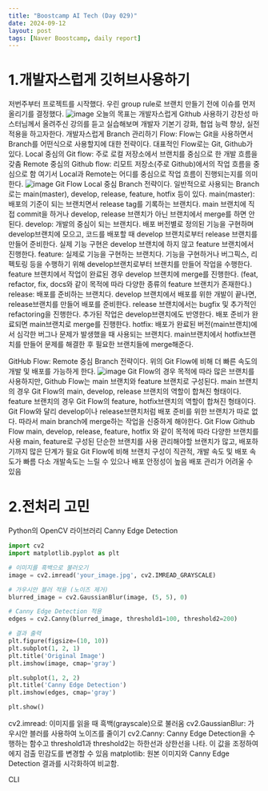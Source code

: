 ```yaml
---
title: "Boostcamp AI Tech (Day 029)"
date: 2024-09-12
layout: post
tags: [Naver Boostcamp, daily report]
---
```

# 1.개발자스럽게 깃허브사용하기
저번주부터 프로젝트를 시작했다.
우린 group rule로 브랜치 만들기 전에 이슈를 먼저 올리기를 결정했다.
![image](https://github.com/user-attachments/assets/6626afc1-8bf2-4923-ab31-e1a83446cb02)
오늘의 목표는 개발자스럽게 Github 사용하기
강찬성 마스터님께서 올려주신 강의를 듣고 실습해보며 개발자 기본기 강화, 협업 능력 향상, 실전 적용을 하고자한다.
개발자스럽게 Branch 관리하기
Flow: Flow는 Git을 사용하면서 Branch를 어떤식으로 사용할지에 대한 전략이다.
대표적인 Flow로는 Git, Github가 있다.
Local 중심의 Git flow: 주로 로컬 저장소에서 브랜치를 중심으로 한 개발 흐름을 갖춤
Remote 중심의 Github flow: 리모트 저장소(주로 Github)에서의 작업 흐름을 중심으로 함
여기서 Local과 Remote는 어디를 중심으로 작업 흐름이 진행되는지를 의미한다.
![image](https://github.com/user-attachments/assets/192ef4cf-1a7a-4f5d-8d70-148eb84fcf13)
Git Flow
Local 중심 Branch 전략이다. 일반적으로 사용되는 Branch로는 main(master), develop, release, feature, hotfix 등이 있다.
main(master): 배포의 기준이 되는 브랜치면서 release tag를 기록하는 브랜치다. main 브랜치에 직접 commit을 하거나 develop, release 브랜치가 아닌 브랜치에서 merge를 하면 안된다.
develop: 개발의 중심이 되는 브랜치다. 배포 버전별로 정의된 기능을 구현하며 develop브랜치에 모으고, 코드를 배포할 때 develop 브랜치로부터 release 브랜치를 만들어 준비한다. 실제 기능 구현은 develop 브랜치에 하지 않고 feature 브랜치에서 진행한다.
feature: 실제로 기능을 구현하는 브랜치다. 기능을 구현하거나 버그픽스, 리펙토링 등을 수행하기 위해 develop브랜치로부터 브랜치를 만들어 작업을 수행한다. feature 브랜치에서 작업이 완료된 경우 develop 브랜치에 merge를 진행한다. (feat, refactor, fix, docs와 같이 목적에 따라 다양한 종류의 feature 브랜치가 존재한다.)
release: 배포를 준비하는 브랜치다. develop 브랜치에서 배포를 위한 개발이 끝나면, release브랜치를 만들어 배포를 준비한다. release 브랜치에서는 bugfix 및 추가적인 refactoring을 진행한다. 추가된 작업은 develop브랜치에도 반영한다.
배포 준비가 완료되면 main브랜치로 merge를 진행한다.
hotfix: 배포가 완료된 버전(main브랜치)에서 심각한 버그나 문제가 발생했을 때 사용되는 브랜치다. main브랜치에서 hotfix브랜치를 만들어 문제를 해결한 후 필요한 브랜치들에 merge해준다.

GitHub Flow: Remote 중심 Branch 전략이다.
위의 Git Flow에 비해 더 빠른 속도의 개발 및 배포를 가능하게 한다.
![image](https://github.com/user-attachments/assets/0e47fd51-7ea7-4a8b-8121-2a4fb6285f1b)
Git Flow의 경우 목적에 따라 많은 브랜치를 사용하지만, Github Flow는 main 브랜치와 feature 브랜치로 구성된다.
main 브랜치의 경우 Git Flow의 main, develop, release 브랜치의 역할이 합쳐진 형태이다.
feature 브랜치의 경우 Git Flow의 feature, hotfix브랜치의 역할이 합쳐진 형태이다.
Git Flow와 달리 develop이나 release브랜치처럼 배포 준비를 위한 브랜치가 따로 없다.
따라서 main branch에 merge하는 작업을 신중하게 해야한다.
Git Flow
Github Flow
main, develop, release, feature, hotfix 와 같이
목적에 따라 다양한 브랜치를 사용
main, feature로 구성된 단순한 브랜치를 사용
관리해야할 브랜치가 많고,
배포하기까지 많은 단계가 필요
Git Flow에 비해 브랜치 구성이 직관적,
개발 속도 및 배포 속도가 빠름
다소 개발속도는 느릴 수 있으나 배포 안정성이 높음
배포 관리가 어려울 수 있음
# 2.전처리 고민
Python의 OpenCV 라이브러리 Canny Edge Detection
```python
import cv2
import matplotlib.pyplot as plt

# 이미지를 흑백으로 불러오기
image = cv2.imread('your_image.jpg', cv2.IMREAD_GRAYSCALE)

# 가우시안 블러 적용 (노이즈 제거)
blurred_image = cv2.GaussianBlur(image, (5, 5), 0)

# Canny Edge Detection 적용
edges = cv2.Canny(blurred_image, threshold1=100, threshold2=200)

# 결과 출력
plt.figure(figsize=(10, 10))
plt.subplot(1, 2, 1)
plt.title('Original Image')
plt.imshow(image, cmap='gray')

plt.subplot(1, 2, 2)
plt.title('Canny Edge Detection')
plt.imshow(edges, cmap='gray')

plt.show()
```
cv2.imread: 이미지를 읽을 때 흑백(grayscale)으로 불러옴
cv2.GaussianBlur: 가우시안 블러를 사용하여 노이즈를 줄이기
cv2.Canny: Canny Edge Detection을 수행하는 함수고 threshold1과 threshold2는 하한선과 상한선을 나타. 이 값을 조정하여 에지 검출 민감도를 변경할 수 있음
matplotlib: 원본 이미지와 Canny Edge Detection 결과를 시각화하여 비교함.

CLI
